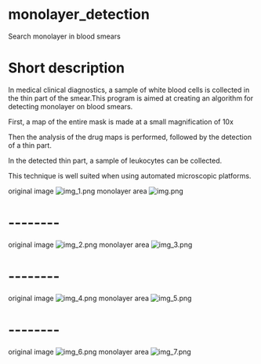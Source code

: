 # monolayer_detection
Search monolayer in blood smears


# Short description
In medical clinical diagnostics, a sample of white blood cells is collected in the thin part of the smear.This program is aimed at creating an algorithm for detecting monolayer on blood smears.  

First, a map of the entire mask is made at a small magnification of 10x

Then the analysis of the drug maps is performed, followed by the detection of a thin part.     


In the detected thin part, a sample of leukocytes can be collected.

This technique is well suited when using automated microscopic platforms.


original image ![img_1.png](img_1.png)
monolayer area ![img.png](img.png)

# --------

original image ![img_2.png](img_2.png)
monolayer area ![img_3.png](img_3.png)

# --------

original image ![img_4.png](img_4.png)
monolayer area ![img_5.png](img_5.png)

# --------

original image ![img_6.png](img_6.png)
monolayer area  ![img_7.png](img_7.png)

